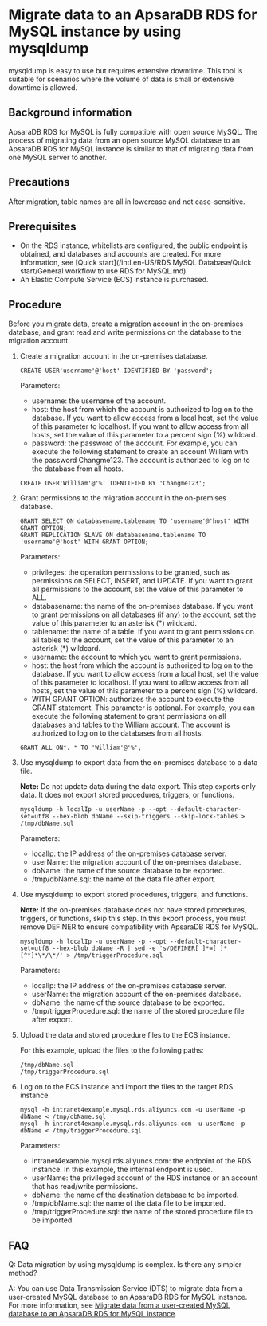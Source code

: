 # Migrate data to an ApsaraDB RDS for MySQL instance by using mysqldump

mysqldump is easy to use but requires extensive downtime. This tool is suitable for scenarios where the volume of data is small or extensive downtime is allowed.

## Background information

ApsaraDB RDS for MySQL is fully compatible with open source MySQL. The process of migrating data from an open source MySQL database to an ApsaraDB RDS for MySQL instance is similar to that of migrating data from one MySQL server to another.

## Precautions

After migration, table names are all in lowercase and not case-sensitive.

## Prerequisites

-   On the RDS instance, whitelists are configured, the public endpoint is obtained, and databases and accounts are created. For more information, see [Quick start](/intl.en-US/RDS MySQL Database/Quick start/General workflow to use RDS for MySQL.md).
-   An Elastic Compute Service \(ECS\) instance is purchased.

## Procedure

Before you migrate data, create a migration account in the on-premises database, and grant read and write permissions on the database to the migration account.

1.  Create a migration account in the on-premises database.

    ```
    CREATE USER'username'@'host' IDENTIFIED BY 'password';
    ```

    Parameters:

    -   username: the username of the account.
    -   host: the host from which the account is authorized to log on to the database. If you want to allow access from a local host, set the value of this parameter to localhost. If you want to allow access from all hosts, set the value of this parameter to a percent sign \(%\) wildcard.
    -   password: the password of the account.
    For example, you can execute the following statement to create an account William with the password Changme123. The account is authorized to log on to the database from all hosts.

    ```
    CREATE USER'William'@'%' IDENTIFIED BY 'Changme123';
    ```

2.  Grant permissions to the migration account in the on-premises database.

    ```
    GRANT SELECT ON databasename.tablename TO 'username'@'host' WITH GRANT OPTION;
    GRANT REPLICATION SLAVE ON databasename.tablename TO 'username'@'host' WITH GRANT OPTION;
    ```

    Parameters:

    -   privileges: the operation permissions to be granted, such as permissions on SELECT, INSERT, and UPDATE. If you want to grant all permissions to the account, set the value of this parameter to ALL.
    -   databasename: the name of the on-premises database. If you want to grant permissions on all databases \(if any\) to the account, set the value of this parameter to an asterisk \(\*\) wildcard.
    -   tablename: the name of a table. If you want to grant permissions on all tables to the account, set the value of this parameter to an asterisk \(\*\) wildcard.
    -   username: the account to which you want to grant permissions.
    -   host: the host from which the account is authorized to log on to the database. If you want to allow access from a local host, set the value of this parameter to localhost. If you want to allow access from all hosts, set the value of this parameter to a percent sign \(%\) wildcard.
    -   WITH GRANT OPTION: authorizes the account to execute the GRANT statement. This parameter is optional.
    For example, you can execute the following statement to grant permissions on all databases and tables to the William account. The account is authorized to log on to the databases from all hosts.

    ```
    GRANT ALL ON*. * TO 'William'@'%';
    ```

3.  Use mysqldump to export data from the on-premises database to a data file.

    **Note:** Do not update data during the data export. This step exports only data. It does not export stored procedures, triggers, or functions.

    ```
    mysqldump -h localIp -u userName -p --opt --default-character-set=utf8 --hex-blob dbName --skip-triggers --skip-lock-tables > /tmp/dbName.sql
    ```

    Parameters:

    -   localIp: the IP address of the on-premises database server.
    -   userName: the migration account of the on-premises database.
    -   dbName: the name of the source database to be exported.
    -   /tmp/dbName.sql: the name of the data file after export.
4.  Use mysqldump to export stored procedures, triggers, and functions.

    **Note:** If the on-premises database does not have stored procedures, triggers, or functions, skip this step. In this export process, you must remove DEFINER to ensure compatibility with ApsaraDB RDS for MySQL.

    ```
    mysqldump -h localIp -u userName -p --opt --default-character-set=utf8 --hex-blob dbName -R | sed -e 's/DEFINER[ ]*=[ ]*[^*]*\*/\*/' > /tmp/triggerProcedure.sql
    ```

    Parameters:

    -   localIp: the IP address of the on-premises database server.
    -   userName: the migration account of the on-premises database.
    -   dbName: the name of the source database to be exported.
    -   /tmp/triggerProcedure.sql: the name of the stored procedure file after export.
5.  Upload the data and stored procedure files to the ECS instance.

    For this example, upload the files to the following paths:

    ```
    /tmp/dbName.sql
    /tmp/triggerProcedure.sql
    ```

6.  Log on to the ECS instance and import the files to the target RDS instance.

    ```
    mysql -h intranet4example.mysql.rds.aliyuncs.com -u userName -p dbName < /tmp/dbName.sql
    mysql -h intranet4example.mysql.rds.aliyuncs.com -u userName -p dbName < /tmp/triggerProcedure.sql
    ```

    Parameters:

    -   intranet4example.mysql.rds.aliyuncs.com: the endpoint of the RDS instance. In this example, the internal endpoint is used.
    -   userName: the privileged account of the RDS instance or an account that has read/write permissions.
    -   dbName: the name of the destination database to be imported.
    -   /tmp/dbName.sql: the name of the data file to be imported.
    -   /tmp/triggerProcedure.sql: the name of the stored procedure file to be imported.

## FAQ

Q: Data migration by using mysqldump is complex. Is there any simpler method?

A: You can use Data Transmission Service \(DTS\) to migrate data from a user-created MySQL database to an ApsaraDB RDS for MySQL instance. For more information, see [Migrate data from a user-created MySQL database to an ApsaraDB RDS for MySQL instance]().

